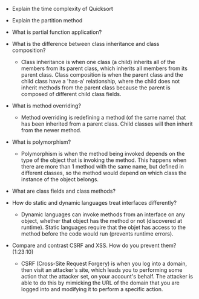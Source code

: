 - Explain the time complexity of Quicksort


- Explain the partition method


- What is partial function application?


- What is the difference between class inheritance and class composition?
  - Class inheritance is when one class (a child) inherits all of the members from its parent class, which inherits all members from its parent class. Class composition is when the parent class and the child class have a 'has-a' relationship, where the child does not inherit methods from the parent class because the parent is composed of different child class fields.


- What is method overriding?
  - Method overriding is redefining a method (of the same name) that has been inherited from a parent class. Child classes will then inherit from the newer method.


- What is polymorphism?
  - Polymorphism is when the method being invoked depends on the type of the object that is invoking the method. This happens when there are more than 1 method with the same name, but defined in different classes, so the method would depend on which class the instance of the object belongs.


- What are class fields and class methods?


- How do static and dynamic languages treat interfaces differently?
  - Dynamic languages can invoke methods from an interface on any object, whether that object has the method or not (discovered at runtime). Static languages require that the objet has access to the method before the code would run (prevents runtime errors).


- Compare and contrast CSRF and XSS. How do you prevent them? (1:23:10)
  - CSRF (Cross-Site Request Forgery) is when you log into a domain, then visit an attacker's site, which leads you to performing some action that the attacker set, on your account's behalf. The attacker is able to do this by mimicking the URL of the domain that you are logged into and modifying it to perform a specific action.
